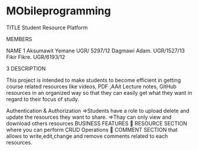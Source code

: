 # MObileprogramming
TITLE
Student Resource Platform

MEMBERS

NAME 1
Aksumawit Yemane UGR/ 5297/12
Dagmawi Adam. UGR/1527/13
Fikir Fikre. UGR/6193/12

3
DESCRIPTION

This project is intended to make students to become efficient in
getting course related resources like videos, PDF ,AAit Lecture notes,
GitHub resources in an organized way so that they can easily get what
they want in regard to their focus of study.

Authentication &amp;
Authorization
=&gt;Students have a role to upload delete and update the resources
they want to share.
=&gt;Thay can only view and download others resources
BUSINESS FEATURES
 RESOURCE SECTION where you can perform CRUD Operations
 COMMENT SECTION that allows to write,edit,change and remove
comments related to each resources.
